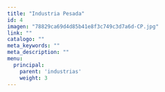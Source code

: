```yaml
---
title: "Industria Pesada"
id: 4
imagen: "78829ca69d4d85b41e8f3c749c3d7a6d-CP.jpg"
link: ""
catalogo: ""
meta_keywords: ""
meta_description: ""
menu:
  principal:
    parent: 'industrias'
    weight: 3
---
```


